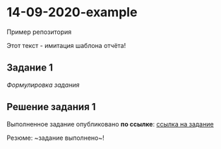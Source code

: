 # 14-09-2020-example
Пример репозитория

Этот текст - имитация шаблона отчёта!

## Задание 1

*Формулировка задания*

## Решение задания 1

Выполненное задание опубликовано **по ссылке**: [ссылка на задание](https://github.com/nzhukov/14-09-2020-example/1.png)

Резюме: ~задание выполнено~!

